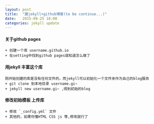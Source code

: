 ```yaml
---
layout: post
title:  "建jekyll+github博客(to be continue...)"
date:   2015-09-25 18:00
categories: jekyll update
---
```


#### 关于github pages
    + 创建一个库 username.github.io 
    + 在setting中找到github pages就知道怎么做了

#### 用jekyll 丰富这个库
    刚开始创建的库是没有任何文件的，而jekyll可以初始化一个文件夹作为自己的blog服务
    + git clone 到本地目录 username.gi~
    + jekyll new username.gi~ ,得到初始的blog

#### 修改初始模板 上传库
    + 修改 `_config.yml` 文件 
    + 其他的，如果你懂HTML CSS js 等,修改就行了

